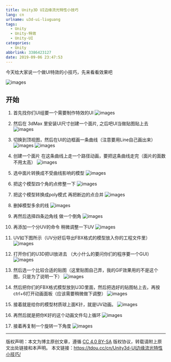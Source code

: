 ```yaml
---
title: Unity3D UI边缘流光特性小技巧
lang: cn
urlname: u3d-ui-liuguang
tags:
  - Unity
  - Unity-特效
  - Unity-UI
categories:
  - Unity
abbrlink: 3386423127
date: 2019-09-06 23:47:53
---
```



今天给大家说一个做UI特效的小技巧，先来看看效果吧

![images](http://img.0x96m.com/u3d_ui_liuguang/01.gif)


## 开始

1. 首先找你们UI组要一个需要制作特效的UI
![images](http://img.0x96m.com/u3d_ui_liuguang/01.png)


2. 然后在 3dMax 里安装UI尺寸创建一个面片, 之后吧UI当做贴图贴上去
![images](http://img.0x96m.com/u3d_ui_liuguang/02.png)


3. 切换到顶视图，然后在UI的边框画一条曲线（注意要用Line自己画出来）
![images](http://img.0x96m.com/u3d_ui_liuguang/03-1.png)
![images](http://img.0x96m.com/u3d_ui_liuguang/03-2.png)

4. 创建一个面片 在这条曲线上走一个路径动画，要把这条曲线走完（面片的面数不用太高）
![images](http://img.0x96m.com/u3d_ui_liuguang/04.png)

5. 选中面片转换成不受曲线影响的模型
![images](http://img.0x96m.com/u3d_ui_liuguang/05.png)

6. 把这个模型四个角的点修整一下
![images](http://img.0x96m.com/u3d_ui_liuguang/06.png)

7. 把这个模型转换成poly模式 再把断边的点合并
![images](http://img.0x96m.com/u3d_ui_liuguang/07.png)

8. 删掉模型多余的线
![images](http://img.0x96m.com/u3d_ui_liuguang/08.png)

9. 再然后选择四条边角线  做一个倒角
![images](http://img.0x96m.com/u3d_ui_liuguang/09.png)

10. 再添加一个分UV的命令 稍微调整一下UV
![images](http://img.0x96m.com/u3d_ui_liuguang/10.png)

11. UV如下图所示（UV分好后导出FBX格式的模型放入你的工程文件里）
![images](http://img.0x96m.com/u3d_ui_liuguang/11.png)

12. 打开你们的U3D把UI放进去 （大小什么的要问你们的程序要一个GUI）
![images](http://img.0x96m.com/u3d_ui_liuguang/12.png)

13. 然后选一个比较合适的贴图（这里贴图自己弄，我的GIF效果用的不是这个图，只是为了说明一下）
![images](http://img.0x96m.com/u3d_ui_liuguang/13.png)

14. 然后把你们的FBX格式模型放到U3D里面，然后把选好的贴图帖上去，再按ctrl+6打开动画面板（应该需要稍微做下调整）
![images](http://img.0x96m.com/u3d_ui_liuguang/14.png)

15. 接着就是给你的模型材质球上面K针，就是UV动画。
![images](http://img.0x96m.com/u3d_ui_liuguang/15.png)

16. 再然后就是把你K好的这个动画文件勾上循环
![images](http://img.0x96m.com/u3d_ui_liuguang/16.png)

17. 接着再复制一个旋转一下角度
![images](http://img.0x96m.com/u3d_ui_liuguang/17.png)


--- 

版权声明：本文为博主原创文章，遵循 [CC 4.0 BY-SA](http://creativecommons.org/licenses/by-sa/4.0/) 版权协议，转载请附上原文出处链接和本声明。
本文链接：https://tdou.cc/cn/Unity3d-UI边缘流光特性小技巧/
